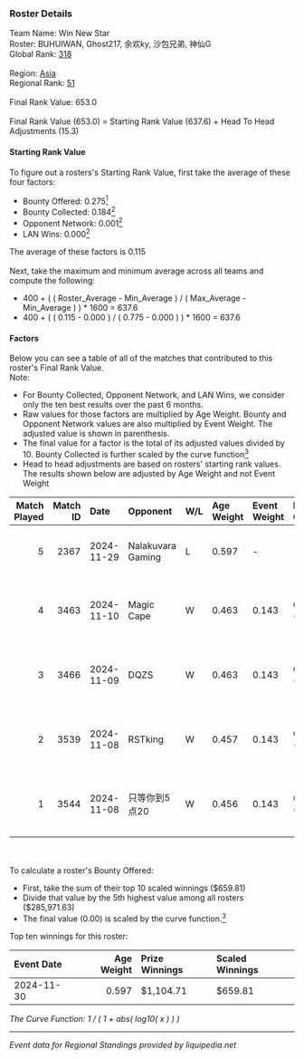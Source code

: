 ### Roster Details<br />
Team Name: Win New Star<br />
Roster: BUHUIWAN, Ghost217, 余欢ky, 沙包兄弟, 神仙G<br />
Global Rank: [318](../../standings_global_2025_02_28.md)<br />
<br />
Region: [Asia]( ../../standings_asia_2025_02_28.md)<br />
Regional Rank: [51]( ../../standings_asia_2025_02_28.md)<br />
<br />
Final Rank Value:  653.0<br />
<br />
Final Rank Value (653.0) = Starting Rank Value (637.6) + Head To Head Adjustments (15.3)<br />

#### Starting Rank Value<br />
To figure out a rosters's Starting Rank Value, first take the average of these four factors:<br />
- Bounty Offered: 0.275[<sup>1</sup>](#table2)
- Bounty Collected: 0.184[<sup>2</sup>](#table1)
- Opponent Network: 0.001[<sup>2</sup>](#table1)
- LAN Wins: 0.000[<sup>2</sup>](#table1)

The average of these factors is 0.115<br />
<br />
Next, take the maximum and minimum average across all teams and compute the following:<br />
- 400 + ( ( Roster_Average - Min_Average ) / ( Max_Average - Min_Average ) ) * 1600 = 637.6
- 400 + ( ( 0.115 - 0.000 ) / ( 0.775 - 0.000 ) ) * 1600 = 637.6


#### Factors<br />
Below you can see a table of all of the matches that contributed to this roster's Final Rank Value.<br />
Note:<br />

- For Bounty Collected, Opponent Network, and LAN Wins, we consider only the ten best results over the past 6 months.
- Raw values for those factors are multiplied by Age Weight. Bounty and Opponent Network values are also multiplied by Event Weight. The adjusted value is shown in parenthesis.
- The final value for a factor is the total of its adjusted values divided by 10. Bounty Collected is further scaled by the curve function[<sup>3</sup>](#curveFunction)
- Head to head adjustments are based on rosters' starting rank values. The results shown below are adjusted by Age Weight and not Event Weight
<span id="table1"></span><br />


| Match Played | Match ID | Date       | Opponent          | W/L | Age Weight | Event Weight | Bounty Collected | Opponent Network | LAN Wins  | H2H Adj. | Roster                                  |
| -: | -: | :- | :- | :- | :- | :- | :- | :- | :- | -: | :- |
|            5 |     2367 | 2024-11-29 | Nalakuvara Gaming | L   | 0.597      | -            | -                | -                | -         |    -9.99 | BUHUIWAN, Ghost217, 余欢ky, 沙包兄弟, 神仙G     |
|            4 |     3463 | 2024-11-10 | Magic Cape        | W   | 0.463      | 0.143        | 0.005 (0.000)    | 0.155 (0.010)    | 0 (0.000) |     8.23 | BUHUIWAN, Ghost217^, 余欢ky, 沙包兄弟, 神仙GGGG |
|            3 |     3466 | 2024-11-09 | DQZS              | W   | 0.463      | 0.143        | 0.000 (0.000)    | 0.045 (0.003)    | 0 (0.000) |     6.42 | BUHUIWAN, Ghost217^, 余欢ky, 沙包兄弟, 神仙GGGG |
|            2 |     3539 | 2024-11-08 | RSTking           | W   | 0.457      | 0.143        | 0.000 (0.000)    | 0.023 (0.001)    | 0 (0.000) |     6.07 | BUHUIWAN, Ghost217^, 余欢ky, 沙包兄弟, 神仙GGGG |
|            1 |     3544 | 2024-11-08 | 只等你到5点20          | W   | 0.456      | 0.143        | 0.000 (0.000)    | 0.000 (0.000)    | 0 (0.000) |     4.59 | BUHUIWAN, Ghost217^, 余欢ky, 沙包兄弟, 神仙GGGG |

<br />
<span id="table2"></span><br />
To calculate a roster's Bounty Offered:<br />

- First, take the sum of their top 10 scaled winnings ($659.81)
- Divide that value by the 5th highest value among all rosters ($285,971.63)
- The final value (0.00) is scaled by the curve function.[<sup>3</sup>](#curveFunction)

Top ten winnings for this roster:<br />

| Event Date | Age Weight | Prize Winnings | Scaled Winnings |
| :- | -: | :- | :- |
| 2024-11-30 |      0.597 | $1,104.71      | $659.81         |


<span id="curveFunction"></span>_The Curve Function: 1 / ( 1 + abs( log10( x ) ) )_<br />

---
_Event data for Regional Standings provided by liquipedia.net_<br />
